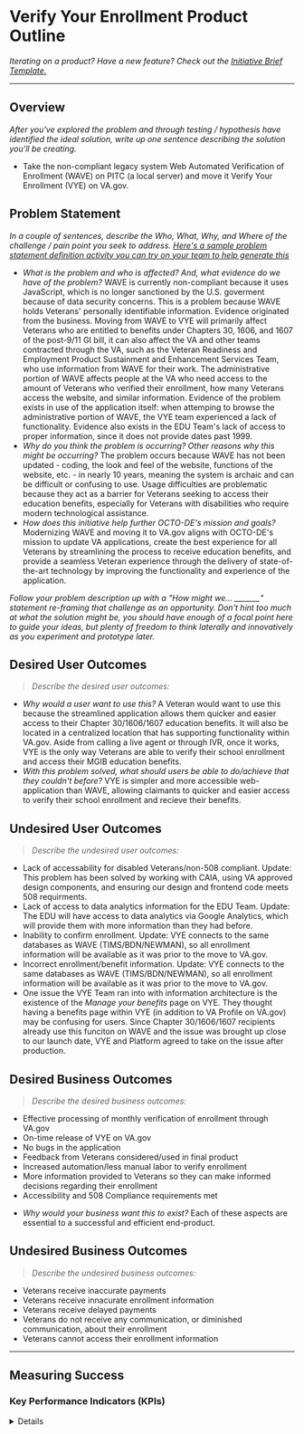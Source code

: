 
# Verify Your Enrollment Product Outline
*Iterating on a product? Have a new feature? Check out the [Initiative Brief Template.](https://bit.ly/initiative-brief-template)*

---

## Overview
*After you've explored the problem and through testing / hypothesis have identified the ideal solution, write up one sentence describing the solution you'll be creating.*
* Take the non-compliant legacy system Web Automated Verification of Enrollment (WAVE) on PITC (a local server) and move it Verify Your Enrollment (VYE) on VA.gov.

## Problem Statement
*In a couple of sentences, describe the Who, What, Why, and Where of the challenge / pain point you seek to address. [Here's a sample problem statement definition activity you can try on your team to help generate this](https://www.atlassian.com/team-playbook/plays/problem-framing)*
* *What is the problem and who is affected? And, what evidence do we have of the problem?* WAVE is currently non-compliant because it uses JavaScript, which is no longer sanctioned by the U.S. goverment because of data security concerns. This is a problem because WAVE holds Veterans' personally identifiable information. Evidence originated from the business. Moving from WAVE to VYE will primarily affect Veterans who are entitled to benefits under Chapters 30, 1606, and 1607 of the post-9/11 GI bill, it can also affect the VA and other teams contracted through the VA, such as the Veteran Readiness and Employment Product Sustainment and Enhancement Services Team, who use information from WAVE for their work. The administrative portion of WAVE affects people at the VA who need access to the amount of Veterans who verified their enrollment, how many Veterans access the website, and similar information. Evidence of the problem exists in use of the application itself: when attemping to browse the administrative portion of WAVE, the VYE team experienced a lack of functionality. Evidence also exists in the EDU Team's lack of access to proper information, since it does not provide dates past 1999.
* *Why do you think the problem is occurring? Other reasons why this might be occurring?* The problem occurs because WAVE has not been updated - coding, the look and feel of the website, functions of the website, etc. - in nearly 10 years, meaning the system is archaic and can be difficult or confusing to use. Usage difficulties are problematic because they act as a barrier for Veterans seeking to access their education benefits, especially for Veterans with disabilities who require modern technological assistance. 
* *How does this initiative help further OCTO-DE's mission and goals?* Modernizing WAVE and moving it to VA.gov aligns with OCTO-DE's mission to update VA applications, create the best experience for all Veterans by streamlining the process to receive education benefits, and provide a seamless Veteran experience through the delivery of state-of-the-art technology by improving the functionality and experience of the application.

*Follow your problem description up with a "How might we... _______" statement re-framing that challenge as an opportunity. Don't hint too much at what the solution might be, you should have enough of a focal point here to guide your ideas, but plenty of freedom to think laterally and innovatively as you experiment and prototype later.*
 
## Desired User Outcomes
> *Describe the desired user outcomes:*
* *Why would a user want to use this?* A Veteran would want to use this because the streamlined application allows them quicker and easier access to their Chapter 30/1606/1607 education benefits. It will also be located in a centralized location that has supporting functionality within VA.gov. Aside from calling a live agent or through IVR, once it works, VYE is the only way Veterans are able to verify their school enrollment and access their MGIB education benefits. 
* *With this problem solved, what should users be able to do/achieve that they couldn't before?* VYE is simpler and more accessible web-application than WAVE, allowing claimants to quicker and easier access to verify their school enrollment and recieve their benefits. 

## Undesired User Outcomes
> *Describe the undesired user outcomes:* 
* Lack of accessability for disabled Veterans/non-508 compliant. Update: This problem has been solved by working with CAIA, using VA approved design components, and ensuring our design and frontend code meets 508 requirments. 
* Lack of access to data analytics information for the EDU Team. Update: The EDU will have access to data analytics via Google Analytics, which will provide them with more information than they had before. 
* Inability to confirm enrollment. Update: VYE connects to the same databases as WAVE (TIMS/BDN/NEWMAN), so all enrollment information will be available as it was prior to the move to VA.gov.
* Incorrect enrollment/benefit information. Update: VYE connects to the same databases as WAVE (TIMS/BDN/NEWMAN), so all enrollment information will be available as it was prior to the move to VA.gov.
* One issue the VYE Team ran into with information architecture is the existence of the _Manage your benefits_ page on VYE. They thought having a benefits page within VYE (in addition to VA Profile on VA.gov) may be confusing for users. Since Chapter 30/1606/1607 recipients already use this funciton on WAVE and the issue was brought up close to our launch date, VYE and Platform agreed to take on the issue after production. 

## Desired Business Outcomes
> *Describe the desired business outcomes:*
* Effective processing of monthly verification of enrollment through VA.gov
* On-time release of VYE on VA.gov
* No bugs in the application
* Feedback from Veterans considered/used in final product
* Increased automation/less manual labor to verify enrollment
* More information provided to Veterans so they can make informed decisions regarding their enrollment
* Accessibility and 508 Compliance requirements met 

- *Why would your business want this to exist?* Each of these aspects are essential to a successful and efficient end-product.

## Undesired Business Outcomes
> *Describe the undesired business outcomes:*
* Veterans receive inaccurate payments
* Veterans receive innacurate enrollment information
* Veterans receive delayed payments
* Veterans do not receive any communication, or diminished communication, about their enrollment
* Veterans cannot access their enrollment information 

---
## Measuring Success


### Key Performance Indicators (KPIs)

<details>

 - WAVE does not currently have KPIs | Baseline | Target | VYE Team plans to leverage Google Analytics and Domo through VA.gov to capture data and implement future KPIs.
  
* *What data (qual or quant) will you look at to understand if your initial set of functionality is meeting your desired user and business outcomes, and not bringing about the undesired outcomes?*
* _What are the most important metrics that track with this product/initiative's success?_
* _Include links to Domo or Google Analytics Dashboards/Reports_
* _**Limit 5-6 KPIs per product**__

| Category | Ease of use | Service completion | Trust/Satisfaction | Health |
|----------|-------------|--------------------|--------------------|--------|
| KPI      |             |                    |                    |        |
| KPI      |             |                    |                    |        |

#### Baseline KPI Values
* _Baseline values for those most critical metrics. These may come from other systems other than VA.gov e.g. eBenefits._

### Objectives and Key results (OKRs)
_What are the measurable targets you're aiming for that delivers value for Veterans?_

- Objective:
  - Key result: 
  - Key result: 


---

### Assumptions/Risks
> *Identify risks related to usability, value to users, feasibility/implementation, and viability given organizational constraints<sup>2</sup>. 
> Indicate how you'll validate/test against these risks. Inspired by [SVPG's Four Big Risks](https://www.svpg.com/four-big-risks/).*

- **Value Risks** (will people use it): 
  - Moving locations may impact Veterans' ability to find the application. Update: Everything mentioning WAVE on VA.gov is being changed to "Verify your enrollment" with a link leading to the VYE landing page. 
- **Usability Risks** (can people figure out how to use it):
  - Veterans may have difficulty finalizing their enrollment because the application will look and operate differently. Update: Design and flow through the application has been optimized through VA design components and through collaboration with EDU, OIT, and CAIA. 
- **[Technical] Feasibility Risks** (can we build it with available tech/data):
  - VYE Team will want to leverage technology and data available through VA.gov. Update: VYE is using Google Analytics, DataDog, Domo, etc. through VA.gov to measure data analytics. 
  - VYE Team will need to connect to BDN, TIMS, and NEWMAN. Update: VYE is using a SFTP server to connect to BDN, TIMS, NEWMAN to access all necessary claimant data. 
  - VYE Team will need to tie API call and route updates into NEWMAN for the chapters relevant to this project. This will require the VYE Team to coorinate with BDN to write the logic.
  - Examples:
    - Upstream/Downstream API/Data availability and reliability
    - Site performance impacts (see [Google Lighthouse](https://developers.google.com/web/tools/lighthouse), [WebPageTest](https://www.webpagetest.org/), #-daily-lighthouse-scan)
  
- **Organizational Viability Risks/Constraints** (will there be a positive organizational impact):
  - VYE is fully accessible according to accessibility standards, it lives on the VA.gov network so it will be easier to navigate to, is no longer a security risk. The primary constraint in pushing VYE into production is that WAVE and VYE cannot be in operation at the same time because of how the databases operate. WAVE will need to be completely shut down 24 hours before VYE is able to go into production. This means some claimants who want to access their Chapter 30/1606/1607 benefits will not be able to until we are able to fully launch VYE on VA.gov
  - Examples: 
    - VA stakeholder testing, marketing, compliance requirements 

## Solution Approach
* By having VYE findable on VA.gov in a modern environment we can manage VYE with VA.gov support for a better user experience.

- *What are you going to build now, and why have you decided to start there?* The VYE Team is building Verify Your Enrollment on VA.gov. We are starting here because the EDU asked it of us. The WAVE application needs to be updated and have its information in a centralized, secure location. 
- *Why this solution / approach over other solutions / approaches?* This approach is best because it protects the PII of claimantas and creates easier access for claimants to verify their enrollment by streamlining the process. 
- *What have you explicitly decided to not include in this initial set of functionality, and why?* The VYE Team decided not the include the administrative portion of WAVE because most of it is not functional or provides unnecessary/impertinent information to the business. This functinality will be available through the use of tools such as Google Analytics; therefore, it is not necessary. Additionally, deleting the administrative portion of WAVE makes navigating VYE more efficient. 
- *How will the solution / approach evolve after this initial build (knowing that this will likely change as you learn from users along the way)?* This approach will allow WAVE, now VYE, to be easily accessible and editable by the VA for future changes to the application. After VYE launches on VA.gov the team will undergo merging _Mange your benefits_ (that houses direct deposit and address information) on the VYE applicaiton with VA Profile to eliminate the need for claimants to input their direct deposit and address information in multiple places. 

### Initiatives
*Include initiatives (iterations, new features, etc.) to improve this product. See the [Initiative Brief Template](https://github.com/department-of-veterans-affairs/va.gov-team/blob/master/teams/vsa/product/initiative-brief-template.md)*

- VYE will not undertake new initiatives until after it launches on VA.gov.

--- 

## Launch Strategy
- *How are Veterans and others using this product going to know it exists?* The VYE Team will collaborate and coordinate with VA communication centers to market this product so Veterans will know it exists. 
- *What marketing, outreach, or communications are necessary for this product to be successful?* Information about the transition from WAVE to VYE put into SCO in the Know starting April 10, 2024; Communications Team will handle award letters; Carousel will update the EDU webpage; information sent out in the GI Bill student email newsletter; WAVE webpage will have a direct link to VYE landing page.
- [Link to VYE Release Plan](https://github.com/department-of-veterans-affairs/va.gov-team/blob/master/products/verify-your-enrollment/release-plan-May-2024.md)

## Launch Dates
- *Target Launch Date*
  - mid-June 2024
- *Actual Launch Date* 
  - TBD
- *What date will you evaluate impact after launch (and when do you expect to have your Impact Review)?*
  - Two months after launch on VA.gov. 

---

## Solution Narrative

### Current Status
May 17, 2024: VYE is preparing to schedule Staging Review and Privacy, security, infrastructure readiness review 
### Key Decisions
August 2023: Web Automated Verification of Enrollment (WAVE) changed to Verify Your Enrollment (VYE) to more closely align with the system's enhanced functionality but also represents the feature on VA.gov known as “Verify Your Enrollment.” 
September 2023: VYE decided to keep using BDN/TIMS/NEWMAN and spool files for VYE backend because there is no other way to get claimant data until DGIB is completed. 
October 2023: Creation of VYE Benefits Profile page (now called _Manage your benefits_) because VYE backend does not have the functionality to connect to VA Profile.
October 2023: VYE and EDU decided to eliminate the administrative portion of WAVE to reduce noise in the web-applicaiton and because the functionality of the administrative page can be accomplished using VA data analytics integrations.
February 2024: Creation of direct deposit form.
February 2024: Creation of address change form. 
March 2024: VYE decided to set up SFTP server to connect WAVE/VYE backend to VA.gov to keep claimant data secure. 
March 2024: Creation of JSON schema. 
March 2024: Start of creation of SFTP server. 
May 2024: VYE Team and Platform decided to wait until after VYE launch on VA.gov to integrate VYE _Manage your benefits_ page with VA Profile. 

---
   
## Screenshots

### Before
![02f75274-0026-49a5-b0bb-ed0353d6176a](https://github.com/department-of-veterans-affairs/va.gov-team/assets/143453442/4c1ac34a-b6f7-47bb-861c-90168fc11cbd)
![d25b2567-0862-4ab8-a94b-5a0b6eb573ac](https://github.com/department-of-veterans-affairs/va.gov-team/assets/143453442/d2f62412-384e-4ce8-b736-0503df9c9ad6)
![71359376-3d1f-450f-a0c6-5e1625c41cc8](https://github.com/department-of-veterans-affairs/va.gov-team/assets/143453442/c06b3ef7-0917-49a4-9ab0-c540dd3720d7)

### After
![VYE S1](https://github.com/department-of-veterans-affairs/va.gov-team/assets/143453442/76df05fa-15b1-441a-8191-21037b2e9168)
![VYE S2](https://github.com/department-of-veterans-affairs/va.gov-team/assets/143453442/d12fe101-59ae-46f2-b432-59508b74bc96)
![VYE S3](https://github.com/department-of-veterans-affairs/va.gov-team/assets/143453442/3bb89f83-7a7a-4225-b4be-2df67e1a1214)
![VYE S4](https://github.com/department-of-veterans-affairs/va.gov-team/assets/143453442/2ed3d7eb-2383-4bac-8554-da949d9ead71)
![VYE S5](https://github.com/department-of-veterans-affairs/va.gov-team/assets/143453442/fcdc2ad1-5a0c-4da0-8928-40ff52d7cc6a)
![VYE S6](https://github.com/department-of-veterans-affairs/va.gov-team/assets/143453442/83912f5a-81e7-4b4a-a534-a02ca5bd8050)

---

### Updated architecture diagram that shows the involved systems and how they connect 
[Full Architecture Diagram.pdf](https://github.com/department-of-veterans-affairs/va.gov-team/files/15355298/Full.Architecture.Diagram.pdf)
![Diagram 1](https://github.com/department-of-veterans-affairs/va.gov-team/assets/143453442/d6c0158f-4961-4504-9fb3-402f90b29a95)
![Diagram 3](https://github.com/department-of-veterans-affairs/va.gov-team/assets/143453442/8001e51c-80d4-4492-8ca2-e36b06004672)
![Diagram 2](https://github.com/department-of-veterans-affairs/va.gov-team/assets/143453442/83556992-546f-446a-954e-2c14b3829aef)

#### Communications

<details>

- Team Name: Verify Your Enrollment
- GitHub Label(s): #vye_team
- Slack channel: #vye_team
- Product POCs: Jason Wolf (Jason.Wolf1@va.gov | jason-gcio), Cassidy Beach (Cassidy.Beach@va.gov | cassidy-beach)
- Stakeholders: EDU, VYE Team at GovCIO

</details>

#### Team Members

<details>
 
 - DEPO Lead: Emily Theis (Emily.Theis@va.gov) 
 - PM: Jason Wolf (Jason.Wolf1@va.gov)/Cassidy Beach (Cassidy.Beach@va.gov)
 - Engineering: Jarred Simon (Jarred.Simon@va.gov)
 - Research/Design: Ryan Gray (Ryan.Gray1@va.gov)
 
</details>

## Indicents Response Information

Points of contact for your system and dependent VA backends: 
- TIMS Business Pierre Brown, pierre.brown@va.gov 
- TIMS IT Timothy M. Allgeier, timothy.allgeier@va.gov 
- BDN (TITSA) Primary James (Jim) Sotzen, james.sotzen@va.gov
- IVR Ramesh Pitchumani, ramesh.pitchumani@va.gov
- NEWMAN Cynthia Ross, cynthia.ross1@va.gov 

Links to dashboards that help identify and debug application issues:

#### Stakeholders

<details>
 
_What offices/departments are critical to make this initiative successful?_ 
EDU, VYE Team at GovCIO
Office of Information and Technology | Contact: Darla van Nieukerk (Darla.VanNieukerk@va.gov)
 
</details>
